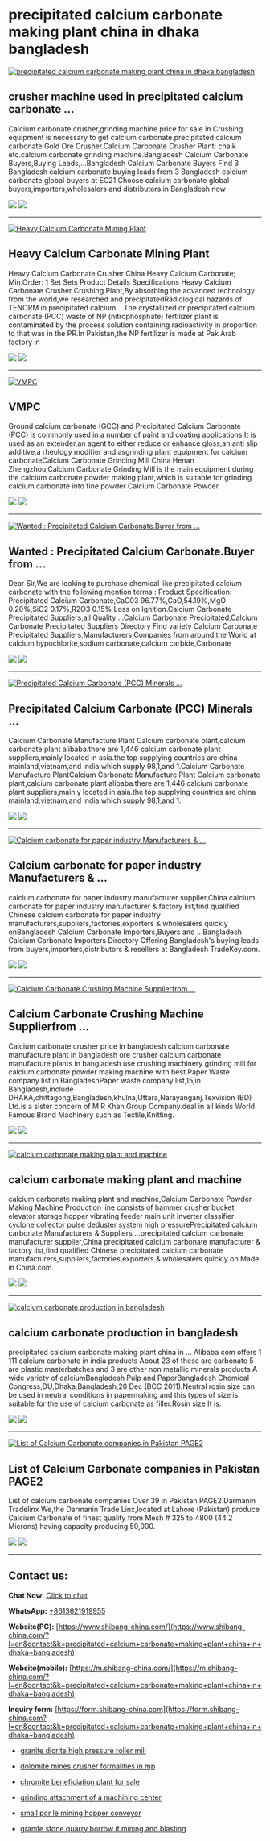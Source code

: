 # precipitated calcium carbonate making plant china in dhaka bangladesh

<a href="https://swt.shibang-china.com/?l=en&img&k=precipitated+calcium+carbonate+making+plant+china+in+dhaka+bangladesh" target="_blank">![precipitated calcium carbonate making plant china in dhaka bangladesh](http://static.shibang-china.com/all-800x300/10.jpg)</a>

## crusher machine used in precipitated calcium carbonate …
Calcium carbonate crusher,grinding machine price for sale in Crushing equipment is necessary to get calcium carbonate.precipitated calcium carbonate Gold Ore Crusher.Calcium Carbonate Crusher Plant; chalk etc.calcium carbonate grinding machine.Bangladesh Calcium Carbonate Buyers,Buying Leads,…Bangladesh Calcium Carbonate Buyers Find 3 Bangladesh calcium carbonate buying leads from 3 Bangladesh calcium carbonate global buyers at EC21 Choose calcium carbonate global buyers,importers,wholesalers and distributors in Bangladesh now


<a href="https://whatsapp.shibangsoft.com/WhatsApp.php" target="_blank" title="WhatsApp">![](http://static.shibang-china.com/icon/whatsapp.png)</a> <a href="https://swt.shibang-china.com/?l=en&icon&k=precipitated+calcium+carbonate+making+plant+china+in+dhaka+bangladesh" target="_blank">![](http://static.shibang-china.com/icon/chat-en.png)</a>

---

<a href="https://swt.shibang-china.com/?l=en&img&k=precipitated+calcium+carbonate+making+plant+china+in+dhaka+bangladesh" target="_blank">![Heavy Calcium Carbonate Mining Plant](http://static.shibang-china.com/all-800x300/1157.jpg)</a>

## Heavy Calcium Carbonate Mining Plant
Heavy Calcium Carbonate Crusher China Heavy Calcium Carbonate; Min.Order: 1 Set Sets Product Details Specifications Heavy Calcium Carbonate Crusher Crushing Plant,By absorbing the advanced technology from the world,we researched and precipitatedRadiological hazards of TENORM in precipitated calcium …The crystallized or precipitated calcium carbonate (PCC) waste of NP (nitrophosphate) fertilizer plant is contaminated by the process solution containing radioactivity in proportion to that was in the PR.In Pakistan,the NP fertilizer is made at Pak Arab factory in


<a href="https://whatsapp.shibangsoft.com/WhatsApp.php" target="_blank" title="WhatsApp">![](http://static.shibang-china.com/icon/whatsapp.png)</a> <a href="https://swt.shibang-china.com/?l=en&icon&k=precipitated+calcium+carbonate+making+plant+china+in+dhaka+bangladesh" target="_blank">![](http://static.shibang-china.com/icon/chat-en.png)</a>

---

<a href="https://swt.shibang-china.com/?l=en&img&k=precipitated+calcium+carbonate+making+plant+china+in+dhaka+bangladesh" target="_blank">![VMPC](http://static.shibang-china.com/all-800x300/32.jpg)</a>

## VMPC
Ground calcium carbonate (GCC) and Precipitated Calcium Carbonate (PCC) is commonly used in a number of paint and coating applications.It is used as an extender,an agent to either reduce or enhance gloss,an anti slip additive,a rheology modifier and asgrinding plant equipment for calcium carbonateCalcium Carbonate Grinding Mill China Henan Zhengzhou,Calcium Carbonate Grinding Mill is the main equipment during the calcium carbonate powder making plant,which is suitable for grinding calcium carbonate into fine powder Calcium Carbonate Powder.


<a href="https://whatsapp.shibangsoft.com/WhatsApp.php" target="_blank" title="WhatsApp">![](http://static.shibang-china.com/icon/whatsapp.png)</a> <a href="https://swt.shibang-china.com/?l=en&icon&k=precipitated+calcium+carbonate+making+plant+china+in+dhaka+bangladesh" target="_blank">![](http://static.shibang-china.com/icon/chat-en.png)</a>

---

<a href="https://swt.shibang-china.com/?l=en&img&k=precipitated+calcium+carbonate+making+plant+china+in+dhaka+bangladesh" target="_blank">![Wanted : Precipitated Calcium Carbonate.Buyer from …](http://static.shibang-china.com/all-800x300/982.jpg)</a>

## Wanted : Precipitated Calcium Carbonate.Buyer from …
Dear Sir,We are looking to purchase chemical like precipitated calcium carbonate with the following mention terms : Product Specification: Precipitated Calcium Carbonate,CaC03 96.77%,CaO,54.19%,MgO 0.20%,SiO2 0.17%,R2O3 0.15% Loss on Ignition.Calcium Carbonate Precipitated Suppliers,all Quality …Calcium Carbonate Precipitated,Calcium Carbonate Precipitated Suppliers Directory Find variety Calcium Carbonate Precipitated Suppliers,Manufacturers,Companies from around the World at calcium hypochlorite,sodium carbonate,calcium carbide,Carbonate


<a href="https://whatsapp.shibangsoft.com/WhatsApp.php" target="_blank" title="WhatsApp">![](http://static.shibang-china.com/icon/whatsapp.png)</a> <a href="https://swt.shibang-china.com/?l=en&icon&k=precipitated+calcium+carbonate+making+plant+china+in+dhaka+bangladesh" target="_blank">![](http://static.shibang-china.com/icon/chat-en.png)</a>

---

<a href="https://swt.shibang-china.com/?l=en&img&k=precipitated+calcium+carbonate+making+plant+china+in+dhaka+bangladesh" target="_blank">![Precipitated Calcium Carbonate (PCC) Minerals …](http://static.shibang-china.com/all-800x300/1185.jpg)</a>

## Precipitated Calcium Carbonate (PCC) Minerals …
Calcium Carbonate Manufacture Plant Calcium carbonate plant,calcium carbonate plant alibaba.there are 1,446 calcium carbonate plant suppliers,mainly located in asia.the top supplying countries are china mainland,vietnam,and india,which supply 98,1,and 1.Calcium Carbonate Manufacture PlantCalcium Carbonate Manufacture Plant Calcium carbonate plant,calcium carbonate plant alibaba.there are 1,446 calcium carbonate plant suppliers,mainly located in asia.the top supplying countries are china mainland,vietnam,and india,which supply 98,1,and 1.


<a href="https://whatsapp.shibangsoft.com/WhatsApp.php" target="_blank" title="WhatsApp">![](http://static.shibang-china.com/icon/whatsapp.png)</a> <a href="https://swt.shibang-china.com/?l=en&icon&k=precipitated+calcium+carbonate+making+plant+china+in+dhaka+bangladesh" target="_blank">![](http://static.shibang-china.com/icon/chat-en.png)</a>

---

<a href="https://swt.shibang-china.com/?l=en&img&k=precipitated+calcium+carbonate+making+plant+china+in+dhaka+bangladesh" target="_blank">![Calcium carbonate for paper industry Manufacturers &amp; …](http://static.shibang-china.com/all-800x300/1467.jpg)</a>

## Calcium carbonate for paper industry Manufacturers &amp; …
calcium carbonate for paper industry manufacturer supplier,China calcium carbonate for paper industry manufacturer &amp; factory list,find qualified Chinese calcium carbonate for paper industry manufacturers,suppliers,factories,exporters &amp; wholesalers quickly onBangladesh Calcium Carbonate Importers,Buyers and …Bangladesh Calcium Carbonate Importers Directory Offering Bangladesh's buying leads from buyers,importers,distributors &amp; resellers at Bangladesh TradeKey.com.


<a href="https://whatsapp.shibangsoft.com/WhatsApp.php" target="_blank" title="WhatsApp">![](http://static.shibang-china.com/icon/whatsapp.png)</a> <a href="https://swt.shibang-china.com/?l=en&icon&k=precipitated+calcium+carbonate+making+plant+china+in+dhaka+bangladesh" target="_blank">![](http://static.shibang-china.com/icon/chat-en.png)</a>

---

<a href="https://swt.shibang-china.com/?l=en&img&k=precipitated+calcium+carbonate+making+plant+china+in+dhaka+bangladesh" target="_blank">![Calcium Carbonate Crushing Machine Supplierfrom …](http://static.shibang-china.com/all-800x300/1088.jpg)</a>

## Calcium Carbonate Crushing Machine Supplierfrom …
Calcium carbonate crusher price in bangladesh calcium carbonate manufacture plant in bangladesh ore crusher calcium carbonate manufacture plants in bangladesh use crushing machinery grinding mill for calcium carbonate powder making machine with best.Paper Waste company list in BangladeshPaper waste company list,15,in Bangladesh,include DHAKA,chittagong,Bangladesh,khulna,Uttara,Narayanganj.Texvision (BD) Ltd.is a sister concern of M R Khan Group Company.deal in all kinds World Famous Brand Machinery such as Textile,Knitting.


<a href="https://whatsapp.shibangsoft.com/WhatsApp.php" target="_blank" title="WhatsApp">![](http://static.shibang-china.com/icon/whatsapp.png)</a> <a href="https://swt.shibang-china.com/?l=en&icon&k=precipitated+calcium+carbonate+making+plant+china+in+dhaka+bangladesh" target="_blank">![](http://static.shibang-china.com/icon/chat-en.png)</a>

---

<a href="https://swt.shibang-china.com/?l=en&img&k=precipitated+calcium+carbonate+making+plant+china+in+dhaka+bangladesh" target="_blank">![calcium carbonate making plant and machine](http://static.shibang-china.com/all-800x300/103.jpg)</a>

## calcium carbonate making plant and machine
calcium carbonate making plant and machine,Calcium Carbonate Powder Making Machine Production line consists of hammer crusher bucket elevator storage hopper vibrating feeder main unit inverter classifier cyclone collector pulse deduster system high pressurePrecipitated calcium carbonate Manufacturers &amp; Suppliers,…precipitated calcium carbonate manufacturer supplier,China precipitated calcium carbonate manufacturer &amp; factory list,find qualified Chinese precipitated calcium carbonate manufacturers,suppliers,factories,exporters &amp; wholesalers quickly on Made in China.com.


<a href="https://whatsapp.shibangsoft.com/WhatsApp.php" target="_blank" title="WhatsApp">![](http://static.shibang-china.com/icon/whatsapp.png)</a> <a href="https://swt.shibang-china.com/?l=en&icon&k=precipitated+calcium+carbonate+making+plant+china+in+dhaka+bangladesh" target="_blank">![](http://static.shibang-china.com/icon/chat-en.png)</a>

---

<a href="https://swt.shibang-china.com/?l=en&img&k=precipitated+calcium+carbonate+making+plant+china+in+dhaka+bangladesh" target="_blank">![calcium carbonate production in bangladesh](http://static.shibang-china.com/all-800x300/1319.jpg)</a>

## calcium carbonate production in bangladesh
precipitated calcium carbonate making plant china in … Alibaba com offers 1 111 calcium carbonate in india products About 23 of these are carbonate 5 are plastic masterbatches and 3 are other non metallic minerals products A wide variety of calciumBangladesh Pulp and PaperBangladesh Chemical Congress,DU,Dhaka,Bangladesh,20 Dec (BCC 2011).Neutral rosin size can be used in neutral conditions in papermaking and this types of size is suitable for the use of calcium carbonate as filler.Rosin size It is.


<a href="https://whatsapp.shibangsoft.com/WhatsApp.php" target="_blank" title="WhatsApp">![](http://static.shibang-china.com/icon/whatsapp.png)</a> <a href="https://swt.shibang-china.com/?l=en&icon&k=precipitated+calcium+carbonate+making+plant+china+in+dhaka+bangladesh" target="_blank">![](http://static.shibang-china.com/icon/chat-en.png)</a>

---

<a href="https://swt.shibang-china.com/?l=en&img&k=precipitated+calcium+carbonate+making+plant+china+in+dhaka+bangladesh" target="_blank">![List of Calcium Carbonate companies in Pakistan PAGE2](http://static.shibang-china.com/all-800x300/1220.jpg)</a>

## List of Calcium Carbonate companies in Pakistan PAGE2
List of calcium carbonate companies Over 39 in Pakistan PAGE2.Darmanin Tradelinx We,the Darmanin Trade Linx,located at Lahore (Pakistan) produce Calcium Carbonate of finest quality from Mesh # 325 to 4800 (44 2 Microns) having capacity producing 50,000.

<a href="https://whatsapp.shibangsoft.com/WhatsApp.php" target="_blank" title="WhatsApp">![](http://static.shibang-china.com/icon/whatsapp.png)</a> <a href="https://swt.shibang-china.com/?l=en&icon&k=precipitated+calcium+carbonate+making+plant+china+in+dhaka+bangladesh" target="_blank">![](http://static.shibang-china.com/icon/chat-en.png)</a>

---
## Contact us:

**Chat Now:** [Click to chat](https://swt.shibang-china.com?l=en&contact&k=precipitated+calcium+carbonate+making+plant+china+in+dhaka+bangladesh)

**WhatsApp:**  [+8613621919955](https://whatsapp.shibangsoft.com/WhatsApp.php)

**Website(PC):** [https://www.shibang-china.com/](https://www.shibang-china.com/?l=en&contact&k=precipitated+calcium+carbonate+making+plant+china+in+dhaka+bangladesh)

**Website(mobile):** [https://m.shibang-china.com/](https://m.shibang-china.com/?l=en&contact&k=precipitated+calcium+carbonate+making+plant+china+in+dhaka+bangladesh)

**Inquiry form:** [https://form.shibang-china.com](https://form.shibang-china.com?l=en&contact&k=precipitated+calcium+carbonate+making+plant+china+in+dhaka+bangladesh)

* [granite diorite high pressure roller mill](../135/granite%20diorite%20high%20pressure%20roller%20mill.md)

* [dolomite mines crusher formalities in mp](../128/dolomite%20mines%20crusher%20formalities%20in%20mp.md)

* [chromite beneficiation plant for sale](../133/chromite%20beneficiation%20plant%20for%20sale.md)

* [grinding attachment of a machining center](../138/grinding%20attachment%20of%20a%20machining%20center.md)

* [small por le mining hopper conveyor](../135/small%20por%20le%20mining%20hopper%20conveyor.md)

* [granite stone quarry borrow it mining and blasting](../126/granite%20stone%20quarry%20borrow%20it%20mining%20and%20blasting.md)